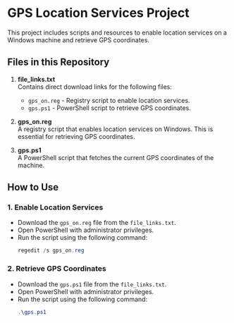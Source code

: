 # GPS Location Services Project

This project includes scripts and resources to enable location services on a Windows machine and retrieve GPS coordinates. 

## Files in this Repository

1. **file_links.txt**  
   Contains direct download links for the following files:
   - `gps_on.reg` - Registry script to enable location services.
   - `gps.ps1` - PowerShell script to retrieve GPS coordinates.

2. **gps_on.reg**  
   A registry script that enables location services on Windows. This is essential for retrieving GPS coordinates.

3. **gps.ps1**  
   A PowerShell script that fetches the current GPS coordinates of the machine.

## How to Use

### 1. Enable Location Services
- Download the `gps_on.reg` file from the `file_links.txt`.
- Open PowerShell with administrator privileges.
- Run the script using the following command:
  ```powershell
  regedit /s gps_on.reg

### 2. Retrieve GPS Coordinates
- Download the `gps.ps1` file from the `file_links.txt`.
- Open PowerShell with administrator privileges.
- Run the script using the following command:
  ```powershell
  .\gps.ps1
